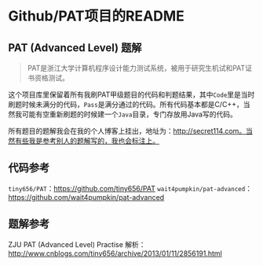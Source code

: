 # Github/PAT项目的README

## PAT (Advanced Level) 题解
>PAT是浙江大学计算机程序设计能力测试系统，被用于研究生机试和PAT证书资格测试。

这个项目库里保留着所有我刷PAT甲级题目的代码和判题结果，其中`Code`里是当时刷题时候未满分的代码，`Pass`是满分通过的代码。所有代码基本都是C/C++，当然我可能有空重新刷题的时候建一个`Java`目录，专门存放用Java写的代码。

所有题目的题解我会在我的个人博客上挂出，地址为：http://secret114.com。当然有些我是参考别人的题解写的，我也会标注上。

## 代码参考
`tiny656/PAT`：https://github.com/tiny656/PAT
`wait4pumpkin/pat-advanced`：https://github.com/wait4pumpkin/pat-advanced

## 题解参考
ZJU PAT (Advanced Level) Practise 解析：http://www.cnblogs.com/tiny656/archive/2013/01/11/2856191.html